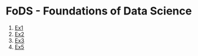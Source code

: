 # FoDS - Foundations of Data Science

1. [Ex1](https://github.com/ApfelPresse/FoDS/blob/master/Ex1/Ex1.ipynb)
2. [Ex2](https://github.com/ApfelPresse/FoDS/blob/master/Ex2/Ex2.ipynb)
3. [Ex3](https://github.com/ApfelPresse/FoDS/blob/master/Ex3/E03.ipynb)
5. [Ex5](https://github.com/ApfelPresse/FoDS/blob/master/Ex5/Ex5.ipynb)
